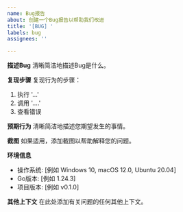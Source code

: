 ```yaml
---
name: Bug报告
about: 创建一个Bug报告以帮助我们改进
title: '[BUG] '
labels: bug
assignees: ''

---
```


**描述Bug**
清晰简洁地描述Bug是什么。

**复现步骤**
复现行为的步骤：
1. 执行 '...'
2. 调用 '....'
3. 查看错误

**预期行为**
清晰简洁地描述您期望发生的事情。

**截图**
如果适用，添加截图以帮助解释您的问题。

**环境信息**
 - 操作系统: [例如 Windows 10, macOS 12.0, Ubuntu 20.04]
 - Go版本: [例如 1.24.3]
 - 项目版本: [例如 v0.1.0]

**其他上下文**
在此处添加有关问题的任何其他上下文。